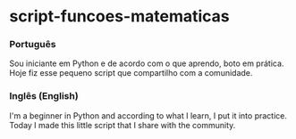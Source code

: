 # script-funcoes-matematicas
<h3>Português</h3>

Sou iniciante em Python e de acordo com o que aprendo, boto em prática. Hoje fiz esse pequeno script que compartilho com a comunidade.

<h3>Inglês (English)</h3>

I'm a beginner in Python and according to what I learn, I put it into practice. Today I made this little script that I share with the community.